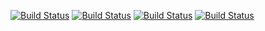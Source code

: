 [![Build Status](https://travis-ci.org/meyer1994/alci.svg?branch=master)](https://travis-ci.org/meyer1994/alci)
[![Build Status](https://github.com/meyer1994/alci/workflows/build/badge.svg)](https://github.com/meyer1994/alci/actions)
[![Build Status](https://api.cirrus-ci.com/github/meyer1994/alci.svg)](https://cirrus-ci.com/github/meyer1994/alci)
[![Build Status](https://circleci.com/gh/meyer1994/alci.svg?style=svg)](https://app.circleci.com/jobs/github/meyer1994/alci)
